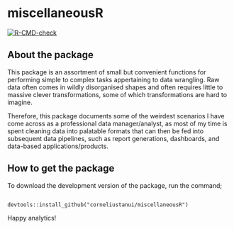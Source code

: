 # miscellaneousR

[![R-CMD-check](https://github.com/corneliustanui/miscellaneousR/actions/workflows/R-CMD-check.yml/badge.svg)](https://github.com/corneliustanui/miscellaneousR/actions/workflows/R-CMD-check.yml)

## About the package

This package is an assortment of small but convenient functions for performing simple to complex tasks appertaining to data wrangling. Raw data often comes in wildly disorganised shapes and often requires little to massive clever transformations, some of which transformations are hard to imagine.

Therefore, this package documents some of the weirdest scenarios I have come across as a professional data manager/analyst, as most of my time is spent cleaning data into palatable formats that can then be fed into subsequent data pipelines, such as report generations, dashboards, and data-based applications/products.

## How to get the package

To download the development version of the package, run the command;

```{r}

devtools::install_github("corneliustanui/miscellaneousR")

```

Happy analytics!
